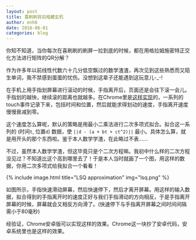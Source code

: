 ```yaml
---
layout: post
title: 喜刷刷背后暗藏玄机
author: enh6
date: 2016-06-01
categories: blog
---
```


你知不知道，当你每次在喜刷刷的刷屏一拉到底的时候，都在用格拉姆施密特正交化方法进行矩阵的QR分解？

作为许多年以前线性代数六十几分低空飘过的数学渣渣，再次见到这些熟悉而又陌生单词，我不禁感到蛋蛋的忧伤。没想到这辈子还能遇到这玩意儿-_-!

在手机上用手指划屏幕进行滚动的时候，手指离开后，页面还是会往下滚一会儿。手指划的越快，继续滚的距离也就越多。在Chrome里是[这样实现](https://cs.chromium.org/chromium/src/ui/events/gesture_detection/velocity_tracker.h)的，一系列的touch事件记录下来，包括时间和位置，然后就能求得划动的速度，手指离开速度慢慢衰减到零。

这个速度怎么算呢，默认的策略是用最小二乘法进行二次多项式拟合。拟合这一系列的 (时间`t`, 位置`d`) 数据，使 `||d - (a + bt + ct^2)||` 最小。具体怎么算，就是用开头的那个东西啦。鉴于本人数学学渣，在此略过不表......

不过，虽然本人数学学渣，但这毕竟只是个二次方程嘛。我初中什么样的二次方程没见过？不知道比这个高到哪里去了！于是本人当时就画了一个图，用这样的数据，你用二次多项式给我拟合一个看看！

{% include image.html title="LSQ approximation" img="lsq.png" %}

如图所示，手指快速滑动屏幕，然后快速停下，然后才离开屏幕。用这样的输入数据，拟合得到的手指离开时的速度正好与我们手指滑动的方向相反，于是手指离开屏幕的时候，屏幕就会又相反方向滑了。(快速停下与手指离开屏幕之间时间间隔需小于80毫秒)

经验证，Chrome安卓版可以实现这样的效果。Chrome这一块抄了安卓代码，安卓系统里也是这样的效果。
